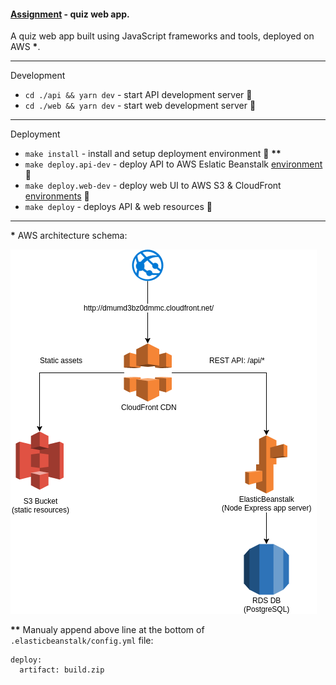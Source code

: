 #### [Assignment](https://github.com/buz-zard/_archive/blob/master/problem-mld/ASSIGNMENT.md) - quiz web app.

A quiz web app built using JavaScript frameworks and tools, deployed on AWS __*__.

---

Development
- `cd ./api && yarn dev` - start API development server :construction:
- `cd ./web && yarn dev` - start web development server :construction:

---

Deployment
- `make install` - install and setup deployment environment :wrench: __**__
- `make deploy.api-dev` - deploy API to AWS Eslatic Beanstalk [environment](http://mld-dev.eu-central-1.elasticbeanstalk.com) :rocket:
- `make deploy.web-dev` - deploy web UI to AWS S3 & CloudFront [environments](http://dmumd3bz0dmmc.cloudfront.net) :rocket:
- `make deploy` - deploys API & web resources :rocket:


---

__*__ AWS architecture schema:

![example](https://github.com/buz-zard/_archive/blob/master/problem-mld/deployment/aws-schema.png)


__**__ Manualy append above line at the bottom of `.elasticbeanstalk/config.yml` file:
```
deploy:
  artifact: build.zip
```
